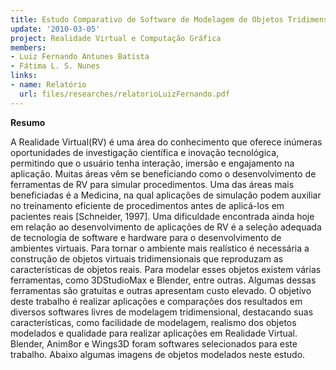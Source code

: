 ```yaml
---
title: Estudo Comparativo de Software de Modelagem de Objetos Tridimensionais
update: '2010-03-05'
project: Realidade Virtual e Computação Gráfica
members:
- Luiz Fernando Antunes Batista
- Fátima L. S. Nunes
links:
- name: Relatório
  url: files/researches/relatorioLuizFernando.pdf
---
```


**Resumo**

A Realidade Virtual(RV) é uma área do conhecimento que oferece inúmeras oportunidades de investigação científica e inovação tecnológica, permitindo que o usuário tenha interação, imersão e engajamento na aplicação. Muitas áreas vêm se beneficiando como o desenvolvimento de ferramentas de RV para simular procedimentos. Uma das áreas mais beneficiadas é a Medicina, na qual aplicações de simulação podem auxiliar no treinamento eficiente de procedimentos antes de aplicá-los em pacientes reais [Schneider, 1997]. Uma dificuldade encontrada ainda hoje em relação ao desenvolvimento de aplicações de RV é a seleção adequada de tecnologia de software e hardware para o desenvolvimento de ambientes virtuais. Para tornar o ambiente mais realístico é necessária a construção de objetos virtuais tridimensionais que reproduzam as características de objetos reais. Para modelar esses objetos existem várias ferramentas, como 3DStudioMax e Blender, entre outras. Algumas dessas ferramentas são gratuitas e outras apresentam custo elevado. O objetivo deste trabalho é realizar aplicações e comparações dos resultados em diversos softwares livres de modelagem tridimensional, destacando suas características, como facilidade de modelagem, realismo dos objetos modelados e qualidade para realizar aplicações em Realidade Virtual. Blender, Anim8or e Wings3D foram softwares selecionados para este trabalho. Abaixo algumas imagens de objetos modelados neste estudo.
